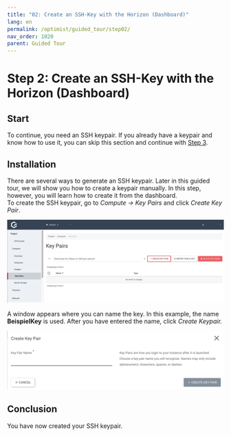 ```yaml
---
title: "02: Create an SSH-Key with the Horizon (Dashboard)"
lang: en
permalink: /optimist/guided_tour/step02/
nav_order: 1020
parent: Guided Tour
---
```


# Step 2: Create an SSH-Key with the Horizon (Dashboard)

## Start

To continue, you need an SSH keypair. If you already have a keypair and know
how to use it, you can skip this section and continue with [Step 3](/optimist/guided_tour/step03/).

## Installation

There are several ways to generate an SSH keypair. Later in this guided tour, we will show you how to create a
keypair manually. In this step, however, you will learn how to create it from the dashboard.\
To create the SSH keypair, go to *Compute -\> Key Pairs* and
click *Create Key Pair*.

![](attachments/13536100.png)

A window appears where you can name the key. In this example, the name **BeispielKey** is used. After you have entered the name, click *Create Keypair.*

![](attachments/13536101.png)

## Conclusion

You have now created your SSH keypair.
